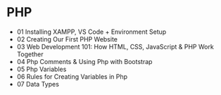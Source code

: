 # PHP

- 01 Installing XAMPP, VS Code + Environment Setup
- 02 Creating Our First PHP Website
- 03 Web Development 101: How HTML, CSS, JavaScript & PHP Work Together
- 04 Php Comments & Using Php with Bootstrap
- 05 Php Variables
- 06 Rules for Creating Variables in Php
- 07 Data Types

